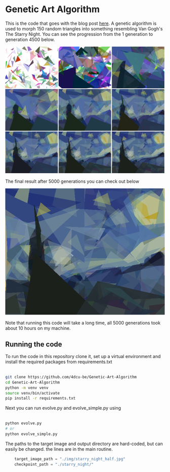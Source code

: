 # Genetic Art Algorithm

This is the code that goes with the blog post [here](http://blog.4dcu.be/programming/2020/01/12/Genetic-Art-Algorithm.html).
A genetic algorithm is used to morph 150 random triangles into something resembling Van Gogh's The Starry Night. You can
see the progression from the 1 generation to generation 4500 below.

![Evolving 150 triangles into a famous painting](./evolution_grid.png)

The final result after 5000 generations you can check out below

![Final result after 5000 generations](./starry_night/drawing_05000.png)

Note that running this code will take a long time, all 5000 generations took about 10 hours on my machine.

## Running the code

To run the code in this repository clone it, set up a virtual environment and install the required packages from requirements.txt

```bash

git clone https://github.com/4dcu-be/Genetic-Art-Algorithm
cd Genetic-Art-Algorithm
python -m venv venv
source venv/bin/activate
pip install -r requirements.txt

```

Next you can run evolve.py and evolve_simple.py using

```bash

python evolve.py
# or
python evolve_simple.py

```

The paths to the target image and output directory are hard-coded, but can easily be changed. the lines are in the main
routine.

```python
    target_image_path = "./img/starry_night_half.jpg"
    checkpoint_path = "./starry_night/"
```

